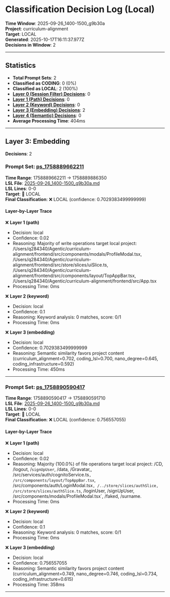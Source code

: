 # Classification Decision Log (Local)

**Time Window**: 2025-09-26_1400-1500_g9b30a<br>
**Project**: curriculum-alignment<br>
**Target**: LOCAL<br>
**Generated**: 2025-10-17T16:11:37.977Z<br>
**Decisions in Window**: 2

---

## Statistics

- **Total Prompt Sets**: 2
- **Classified as CODING**: 0 (0%)
- **Classified as LOCAL**: 2 (100%)
- **[Layer 0 (Session Filter) Decisions](#layer-0-session-filter)**: 0
- **[Layer 1 (Path) Decisions](#layer-1-path)**: 0
- **[Layer 2 (Keyword) Decisions](#layer-2-keyword)**: 0
- **[Layer 3 (Embedding) Decisions](#layer-3-embedding)**: 2
- **[Layer 4 (Semantic) Decisions](#layer-4-semantic)**: 0
- **Average Processing Time**: 404ms

---

## Layer 3: Embedding

**Decisions**: 2

### Prompt Set: [ps_1758889662211](../../history/2025-09-26_1400-1500_g9b30a.md#ps_1758889662211)

**Time Range**: 1758889662211 → 1758889886350<br>
**LSL File**: [2025-09-26_1400-1500_g9b30a.md](../../history/2025-09-26_1400-1500_g9b30a.md#ps_1758889662211)<br>
**LSL Lines**: 0-0<br>
**Target**: 📍 LOCAL<br>
**Final Classification**: ❌ LOCAL (confidence: 0.7029383499999999)

#### Layer-by-Layer Trace

❌ **Layer 1 (path)**
- Decision: local
- Confidence: 0.02
- Reasoning: Majority of write operations target local project: /Users/q284340/Agentic/curriculum-alignment/frontend/src/components/modals/ProfileModal.tsx, /Users/q284340/Agentic/curriculum-alignment/frontend/src/store/slices/uiSlice.ts, /Users/q284340/Agentic/curriculum-alignment/frontend/src/components/layout/TopAppBar.tsx, /Users/q284340/Agentic/curriculum-alignment/frontend/src/App.tsx
- Processing Time: 0ms

❌ **Layer 2 (keyword)**
- Decision: local
- Confidence: 0.1
- Reasoning: Keyword analysis: 0 matches, score: 0/1
- Processing Time: 0ms

❌ **Layer 3 (embedding)**
- Decision: local
- Confidence: 0.7029383499999999
- Reasoning: Semantic similarity favors project content (curriculum_alignment=0.702, coding_lsl=0.700, nano_degree=0.645, coding_infrastructure=0.592)
- Processing Time: 450ms

---

### Prompt Set: [ps_1758890590417](../../history/2025-09-26_1400-1500_g9b30a.md#ps_1758890590417)

**Time Range**: 1758890590417 → 1758890591710<br>
**LSL File**: [2025-09-26_1400-1500_g9b30a.md](../../history/2025-09-26_1400-1500_g9b30a.md#ps_1758890590417)<br>
**LSL Lines**: 0-0<br>
**Target**: 📍 LOCAL<br>
**Final Classification**: ❌ LOCAL (confidence: 0.756557055)

#### Layer-by-Layer Trace

❌ **Layer 1 (path)**
- Decision: local
- Confidence: 0.02
- Reasoning: Majority (100.0%) of file operations target local project: /CD, /logout, /`signUpUser`, /data, /Gravatar,, /src/services/auth/cognitoService.ts`, /src/components/layout/TopAppBar.tsx`, /src/components/auth/LoginModal.tsx`, /../store/slices/authSlice, /src/store/slices/authSlice.ts`, /loginUser, /signUpUser, /src/components/modals/ProfileModal.tsx`, /faked, /surname.
- Processing Time: 0ms

❌ **Layer 2 (keyword)**
- Decision: local
- Confidence: 0.1
- Reasoning: Keyword analysis: 0 matches, score: 0/1
- Processing Time: 0ms

❌ **Layer 3 (embedding)**
- Decision: local
- Confidence: 0.756557055
- Reasoning: Semantic similarity favors project content (curriculum_alignment=0.749, nano_degree=0.746, coding_lsl=0.734, coding_infrastructure=0.615)
- Processing Time: 358ms

---

